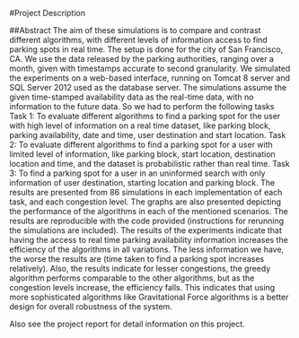 #Project Description

##Abstract
The aim of these simulations is to compare and contrast different algorithms, with different levels of information access to find
parking spots in real time. The setup is done for the city of San Francisco, CA. We use the data released by the parking 
authorities, ranging over a month, given with timestamps accurate to second granularity.
We simulated the experiments on a web-based interface, running on Tomcat 8 server and SQL Server 2012 used as the database server.
The simulations assume the given time-stamped availability data as the real-time data, with no information to the future data.
So we had to perform the following tasks
 Task 1: To evaluate different algorithms to find a parking spot for the user with high level of information on a real time dataset, like parking block, parking availability, date and time, user destination and start location.
 Task 2: To evaluate different algorithms to find a parking spot for a user with limited level of information, like parking block, start location, destination location and time, and the dataset is probabilistic rather than real time.
 Task 3: To find a parking spot for a user in an uninformed search with only information of user destination, starting location and parking block.
The results are presented from 86 simulations in each implementation of each task, and each congestion level. The graphs are also
presented depicting the performance of the algorithms in each of the mentioned scenarios.
The results are reproducible with the code provided (instructions for rerunning the simulations are included).
The results of the experiments indicate that having the access to real time parking availability information increases the 
efficiency of the algorithms in all variations. The less information we have, the worse the results are (time taken to find a 
parking spot increases relatively).
Also, the results indicate for lesser congestions, the greedy algorithm performs comparable to the other algorithms, but as the
congestion levels increase, the efficiency falls. This indicates that using more sophisticated algorithms like Gravitational 
Force algorithms is a better design for overall robustness of the system.

Also see the project report for detail information on this project.
